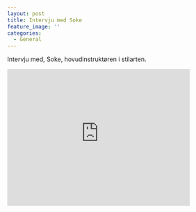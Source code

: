 ```yaml
---
layout: post
title: Intervju med Soke
feature_image: ''
categories:
  - General
---
```

Intervju med, Soke, hovudinstruktøren i stilarten.
 
<iframe width="420" height="315" src="https://www.youtube.com/watch?v=yNU3n2sZcX8" frameborder="0" allowfullscreen></iframe>
